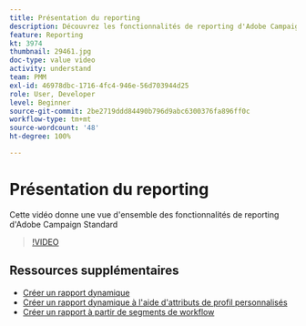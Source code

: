 ```yaml
---
title: Présentation du reporting
description: Découvrez les fonctionnalités de reporting d'Adobe Campaign Standard
feature: Reporting
kt: 3974
thumbnail: 29461.jpg
doc-type: value video
activity: understand
team: PMM
exl-id: 46978dbc-1716-4fc4-946e-56d703944d25
role: User, Developer
level: Beginner
source-git-commit: 2be2719ddd84490b796d9abc6300376fa896ff0c
workflow-type: tm+mt
source-wordcount: '48'
ht-degree: 100%

---
```


# Présentation du reporting

Cette vidéo donne une vue d&#39;ensemble des fonctionnalités de reporting d&#39;Adobe Campaign Standard

>[!VIDEO](https://video.tv.adobe.com/v/29461?quality=12)

## Ressources supplémentaires

* [Créer un rapport dynamique](/help/reporting/creating-a-dynamic-report.md)
* [Créer un rapport dynamique à l&#39;aide d&#39;attributs de profil personnalisés](/help/reporting/custom-profile-attributes-dynamic-reports.md)
* [Créer un rapport à partir de segments de workflow](/help/reporting/report-on-workflow-segments.md)
